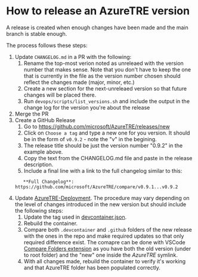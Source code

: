 # How to release an AzureTRE version

A release is created when enough changes have been made and the main branch is stable enough.

The process follows these steps:

1. Update `CHANGELOG.md` in a PR with the following:
    1. Rename the top-most verion noted as unreleaed with the version number that makes sense. Note that you don't have to keep the one that is currently in the file as the version number chosen should reflect the changes made (major, minor, etc.)
    1. Create a new section for the next-unreleaed version so that future changes will be placed there.
    1. Run `devops/scripts/list_versions.sh` and include the output in the change log for the version you're about the release
1. Merge the PR
1. Create a GitHub Release
    <!-- markdownlint-disable-next-line MD034 -->
    1. Go to https://github.com/microsoft/AzureTRE/releases/new
    1. Click on `Choose a tag` and type a new one for you version. It should be in the form of `v0.9.2` - note the "v" in the begining.
    1. The release title should be just the version number "0.9.2" in the example above.
    1. Copy the text from the CHANGELOG.md file and paste in the release description.
    1. Include a final line with a link to the full changelog similar to this:
    <!-- markdownlint-disable-next-line MD034 -->
          **Full Changelog**: https://github.com/microsoft/AzureTRE/compare/v0.9.1...v0.9.2
1. Update [AzureTRE-Deployment](https://github.com/microsoft/AzureTRE-Deployment). The procedure may vary depending on the level of changes introduced in the new version but should include the following steps:
    1. Update the tag used in [devcontainer.json](https://github.com/microsoft/AzureTRE-Deployment/blob/main/.devcontainer/devcontainer.json).
    1. Rebuild the container.
    1. Compare both `.devcontainer` and `.github` folders of the new release with the ones in the repo and make required updates so that only required difference exist.
    The comapre can be done with VSCode [Compare Folders extension](https://marketplace.visualstudio.com/items?itemName=moshfeu.compare-folders) as you have both the old version (under to root folder) and the "new" one inside the _AzureTRE_ symlink.
    1. With all changes made, rebuild the container to verify it's working and that AzureTRE folder has been populated correctly.
